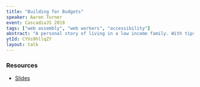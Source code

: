 ```yaml
---
title: "Building for Budgets"
speaker: Aaron Turner
event: CascadiaJS 2019
tags: ["web assembly", "web workers", "accessibility"]
abstract: "A personal story of living in a low income family. With tips on how modern web technologies, like WebAssembly and Web Workers, can bring new experiences to the web for budget devices that struggled to run these experiences before."
ytId: CYVs9hllqZY
layout: talk
---
```

### Resources

- [Slides](https://docs.google.com/presentation/d/1S4vzn3FUMF2kT6GLaipjsb4pxmdPP14P3MVtFDEpXo4/edit?usp=sharing)
